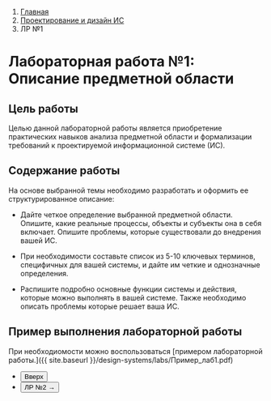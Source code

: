 <ol class="breadcrumb">
  <li class="breadcrumb-item"><a href="{{ site.baseurl }}">Главная</a></li>
  <li class="breadcrumb-item"><a href="{{ site.baseurl }}/design-systems/index">Проектирование и дизайн ИС</a></li>
  <li class="breadcrumb-item active">ЛР №1</li>
</ol>

# Лабораторная работа №1: Описание предметной области

## Цель работы
Целью данной лабораторной работы является приобретение практических навыков анализа предметной области и формализации требований к проектируемой информационной системе (ИС).
## Содержание работы

На основе выбранной темы необходимо разработать и оформить ее структурированное описание:

- Дайте четкое определение выбранной предметной области. Опишите, какие реальные процессы, объекты и субъекты она в себя включает. Опишите проблемы, которые существовали до внедрения вашей ИС.

- При необходимости составьте список из 5-10 ключевых терминов, специфичных для вашей системы, и дайте им четкие и однозначные определения.

- Распишите подробно основные функции системы и действия, которые можно выполнять в вашей системе. Также необходимо описать проблемы которые решает ваша ИС.

## Пример выполнения лабораторной работы

При необходиомости можно воспользоваться [примером лабораторной работы.]({{ site.baseurl }}/design-systems/labs/Пример_лаб1.pdf)

 <div class="row">
   <div class="col-lg-12">
     <ul class="list-unstyled">
       <li class="float-end">
         <button type="button" class="btn btn-outline-primary" onclick="window.location.href='#Лабораторная работа №1: Описание предметной области';">Вверх</button>
       </li>
       <li class="float-end">
         <button type="button" class="btn btn-primary" onclick="window.location.href='{{ site.baseurl }}/design-systems/labs/lab2';">ЛР №2 →</button>
       </li>
     </ul>
   </div>
 </div>